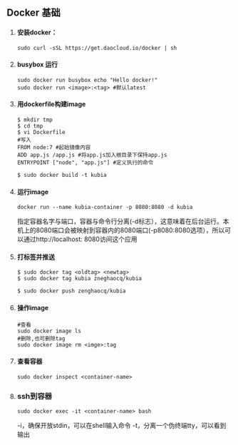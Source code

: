 ## Docker 基础

1. #### 安装docker：
    ```shell
    sudo curl -sSL https://get.daocloud.io/docker | sh
    ```

2. #### busybox 运行
    ```shell
    sudo docker run busybox echo "Hello docker!"
    sudo docker run <image>:<tag> #默认latest
    ```

3. #### 用dockerfile构建image
    
    ```shell
    $ mkdir tmp
    $ cd tmp
    $ vi Dockerfile
    #写入
    FROM node:7 #起始镜像内容
    ADD app.js /app.js #将app.js加入根目录下保持app.js
    ENTRYPOINT ["node", "app.js"] #定义执行的命令

    $ sudo docker build -t kubia
    ```

4. #### 运行image
    ```shell
    docker run --name kubia-container -p 8080:8080 -d kubia
    ```
    指定容器名字与端口，容器与命令行分离(-d标志），这意味着在后台运行。本机上的8080端口会被映射到容器内的8080端口(-p8080:8080选项），所以可以通过http://localhost: 8080访间这个应用

5. #### 打标签并推送
    ```shell
    $ sudo docker tag <oldtag> <newtag>
    $ sudo docker tag kubia zneghaocq/kubia

    $ sudo docker push zenghaocq/kubia
    ```

6. #### 操作image
    ```shell
    #查看
    sudo docker image ls
    #删除,也可删除tag
    sudo docker image rm <imge>:tag
    ```

7. #### 查看容器
    ```shell
    sudo docker inspect <container-name>
    ```
8. ### ssh到容器
    ```shell
    sudo docker exec -it <container-name> bash
    ```
    -i，确保开放stdin，可以在shell输入命令
    -t，分离一个伪终端tty，可以看到输出